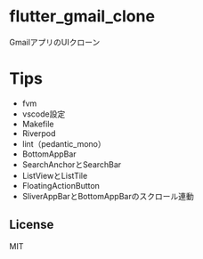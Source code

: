 # flutter_gmail_clone

GmailアプリのUIクローン

# Tips

- fvm
- vscode設定
- Makefile
- Riverpod
- lint（pedantic_mono）
- BottomAppBar
- SearchAnchorとSearchBar
- ListViewとListTile
- FloatingActionButton
- SliverAppBarとBottomAppBarのスクロール連動

## License

MIT

